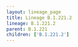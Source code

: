 ```yaml
---
layout: lineage_page
title: Lineage B.1.221.2
lineage: B.1.221.2
parent: B.1.221
children: ['B.1.221.2']
---
```

